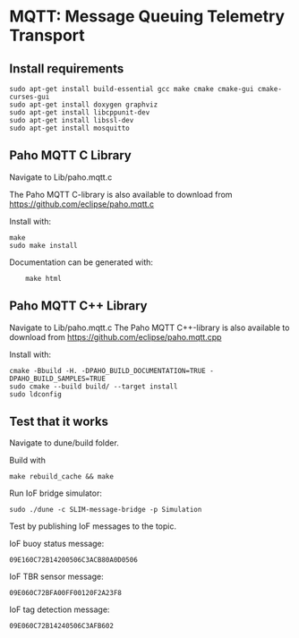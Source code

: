 MQTT: Message Queuing Telemetry Transport
======================================


## Install requirements



```
sudo apt-get install build-essential gcc make cmake cmake-gui cmake-curses-gui
sudo apt-get install doxygen graphviz
sudo apt-get install libcppunit-dev
sudo apt-get install libssl-dev
sudo apt-get install mosquitto
```

## Paho MQTT C Library
Navigate to Lib/paho.mqtt.c

The Paho MQTT C-library is also available to download from https://github.com/eclipse/paho.mqtt.c 

Install with:



```
make
sudo make install
```





Documentation can be generated with:

```
	make html
```

## Paho MQTT C++ Library
Navigate to Lib/paho.mqtt.c
The Paho MQTT C++-library is also available to download from https://github.com/eclipse/paho.mqtt.cpp 

Install with:

```
cmake -Bbuild -H. -DPAHO_BUILD_DOCUMENTATION=TRUE -DPAHO_BUILD_SAMPLES=TRUE
sudo cmake --build build/ --target install
sudo ldconfig
```







## Test that it works

Navigate to dune/build folder.

Build with 
```
make rebuild_cache && make
```
Run IoF bridge simulator:

```
sudo ./dune -c SLIM-message-bridge -p Simulation
```

Test by publishing IoF messages to the topic.

IoF buoy status message: 
```
09E160C72B14200506C3ACB80A0D0506
```

IoF TBR sensor message:  
```
09E060C72BFA00FF00120F2A23F8
```

IoF tag detection message: 
```
09E060C72B14240506C3AFB602
```



